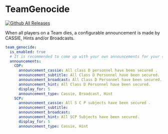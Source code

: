 # TeamGenocide
[![Github All Releases](https://img.shields.io/github/downloads/Heisenberg3666/TeamGenocide/total.svg)]()

When all players on a Team dies, a configurable announcement is made by CASSIE, Hints and/or Broadcasts.

```yaml
team_genocide:
  is_enabled: true
  # It is recommended to come up with your own announcements for your server, these are just crappy examples.
  announcements:
    CDP:
      announcement_cassie: All class D personnel have been secured .
      announcement_subtitle: All Class D Personnel have been secured.
      announcement_broadcast: All Class D Personnel have been secured.
      announcement_hint: All Class D Personnel have been secured.
      display_for: 5
      announcement_type: Cassie, Broadcast, Hint
    SCP:
      announcement_cassie: All S C P subjects have been secured .
      announcement_subtitle: 
      announcement_broadcast: 
      announcement_hint: All SCP Subjects have been secured.
      display_for: 5
      announcement_type: Cassie, Hint
```
